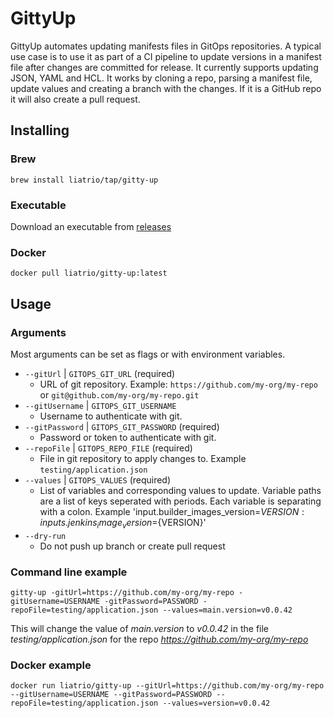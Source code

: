 # GittyUp 

GittyUp automates updating manifests files in GitOps repositories. A typical use case is to use it as part of a CI pipeline to update versions in a manifest file after changes are committed for release. It currently supports updating JSON, YAML and HCL. It works by cloning a repo, parsing a manifest file, update values and creating a branch with the changes. If it is a GitHub repo it will also create a pull request.

## Installing

### Brew

    brew install liatrio/tap/gitty-up

### Executable

Download an executable from [releases](https://github.com/liatrio/gitty-up/releases)

### Docker

    docker pull liatrio/gitty-up:latest

## Usage



### Arguments

Most arguments can be set as flags or with environment variables.

- `--gitUrl` | `GITOPS_GIT_URL` (required)
  - URL of git repository. Example: `https://github.com/my-org/my-repo` or `git@github.com/my-org/my-repo.git`
- `--gitUsername` | `GITOPS_GIT_USERNAME`
  - Username to authenticate with git.
- `--gitPassword` | `GITOPS_GIT_PASSWORD` (required)
  - Password or token to authenticate with git.
- `--repoFile` | `GITOPS_REPO_FILE` (required)
  - File in git repository to apply changes to. Example `testing/application.json`
- `--values` | `GITOPS_VALUES` (required)
  - List of variables and corresponding values to update. Variable paths are a list of keys seperated with periods. Each variable is separating with a colon. Example 'input.builder_images_version=${VERSION}:inputs.jenkins_image_version=${VERSION}'
- `--dry-run`
  - Do not push up branch or create pull request

### Command line example

    gitty-up -gitUrl=https://github.com/my-org/my-repo -gitUsername=USERNAME -gitPassword=PASSWORD -repoFile=testing/application.json --values=main.version=v0.0.42

This will change the value of _main.version_ to _v0.0.42_ in the file _testing/application.json_ for the repo _https://github.com/my-org/my-repo_

### Docker example
 
    docker run liatrio/gitty-up --gitUrl=https://github.com/my-org/my-repo --gitUsername=USERNAME --gitPassword=PASSWORD --repoFile=testing/application.json --values=version=v0.0.42
